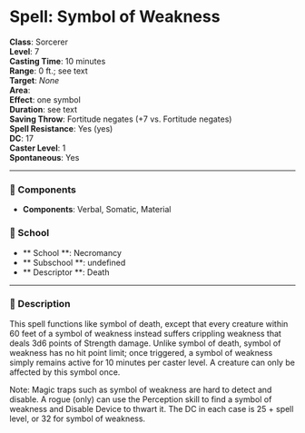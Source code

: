 
# Spell: Symbol of Weakness
**Class**: Sorcerer  
**Level**: 7  
**Casting Time**: 10 minutes  
**Range**: 0 ft.; see text  
**Target**: _None_  
**Area**:   
**Effect**: one symbol  
**Duration**: see text  
**Saving Throw**: Fortitude negates (+7 vs. Fortitude negates)  
**Spell Resistance**: Yes (yes)  
**DC**: 17  
**Caster Level**: 1  
**Spontaneous**: Yes

---

### 🔮 Components
- **Components**: Verbal, Somatic, Material

### 🏫 School
- ** School **: Necromancy
- ** Subschool **: undefined
- ** Descriptor **: Death
---

### 📜 Description
This spell functions like symbol of death, except that every creature within 60 feet of a symbol of weakness instead suffers crippling weakness that deals 3d6 points of Strength damage. Unlike symbol of death, symbol of weakness has no hit point limit; once triggered, a symbol of weakness simply remains active for 10 minutes per caster level. A creature can only be affected by this symbol once.

Note: Magic traps such as symbol of weakness are hard to detect and disable. A rogue (only) can use the Perception skill to find a symbol of weakness and Disable Device to thwart it. The DC in each case is 25 + spell level, or 32 for symbol of weakness.
